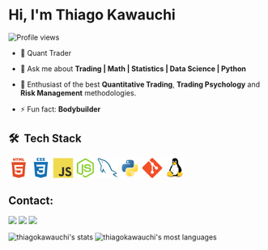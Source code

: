 
<h1 align="left">Hi, I'm Thiago Kawauchi</h1>
<p align="left"> <img src="https://komarev.com/ghpvc/?username=thiagokawauchi&color=yellow" alt="Profile views" /> </p>

- 🔭 Quant Trader

- 💬 Ask me about **Trading | Math | Statistics | Data Science | Python**

- 🚀 Enthusiast of the best **Quantitative Trading**, **Trading Psychology** and **Risk Management** methodologies.

- ⚡ Fun fact: **Bodybuilder**

## 🛠 &nbsp;Tech Stack

<img src="https://raw.githubusercontent.com/devicons/devicon/1119b9f84c0290e0f0b38982099a2bd027a48bf1/icons/html5/html5-plain-wordmark.svg"  width="40" height="40" /> <img src="https://raw.githubusercontent.com/devicons/devicon/1119b9f84c0290e0f0b38982099a2bd027a48bf1/icons/css3/css3-plain-wordmark.svg"  width="40" height="40" /> <img src="https://raw.githubusercontent.com/devicons/devicon/1119b9f84c0290e0f0b38982099a2bd027a48bf1/icons/javascript/javascript-original.svg"  width="40" height="40" /> <img src="https://raw.githubusercontent.com/devicons/devicon/1119b9f84c0290e0f0b38982099a2bd027a48bf1/icons/nodejs/nodejs-original.svg"  width="40" height="40" /> <img src="https://raw.githubusercontent.com/devicons/devicon/1119b9f84c0290e0f0b38982099a2bd027a48bf1/icons/mysql/mysql-original.svg"  width="40" height="40" /> <img src="https://raw.githubusercontent.com/devicons/devicon/1119b9f84c0290e0f0b38982099a2bd027a48bf1/icons/python/python-original.svg"  width="40" height="40" /> <img src="https://raw.githubusercontent.com/devicons/devicon/1119b9f84c0290e0f0b38982099a2bd027a48bf1/icons/git/git-original.svg"  width="40" height="40" /> <img src="https://raw.githubusercontent.com/devicons/devicon/1119b9f84c0290e0f0b38982099a2bd027a48bf1/icons/linux/linux-original.svg"  width="40" height="40" />

## Contact:
<a href="https://www.linkedin.com/in/thiago-kawauchi" target="_blank"><img src="https://img.shields.io/badge/-LinkedIn-%230077B5?style=for-the-badge&logo=linkedin&logoColor=white" target="_blank"></a>
<a href = "mailto:thiago.kawauchi@gmail.com"><img src="https://img.shields.io/badge/Gmail-D14836?style=for-the-badge&logo=gmail&logoColor=white" target="_blank"></a>
<a href="https://instagram.com/thiago.kawauchi" target="_blank"><img src="https://img.shields.io/badge/-Instagram-%23E4405F?style=for-the-badge&logo=instagram&logoColor=white" target="_blank"></a>

<p align="left">
<img width="530em" src="https://github-readme-stats.vercel.app/api?username=thiagokawauchi&show_icons=true&theme=vision-friendly-dark" alt="thiagokawauchi's stats"/>
<img width="530em" src="https://github-readme-stats.vercel.app/api/top-langs/?username=thiagokawauchi&layout=compact&theme=vision-friendly-dark" alt="thiagokawauchi's most languages"/>
</p>
